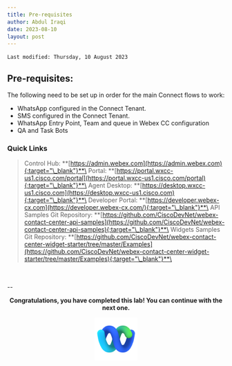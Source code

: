 ```yaml
---
title: Pre-requisites
author: Abdul Iraqi
date: 2023-08-10
layout: post
---
```


```
Last modified: Thursday, 10 August 2023
```

## Pre-requisites:

The following need to be set up in order for the main Connect flows to work:
-	WhatsApp configured in the Connect Tenant.
- SMS configured in the Connect Tenant.
-	WhatsApp Entry Point, Team and queue in Webex CC configuration
-	QA and Task Bots

### Quick Links

> Control Hub: **[https://admin.webex.com](https://admin.webex.com){:target="\_blank"}**\
> Portal: **[https://portal.wxcc-us1.cisco.com/portal](https://portal.wxcc-us1.cisco.com/portal){:target="\_blank"}**\
> Agent Desktop: **[https://desktop.wxcc-us1.cisco.com](https://desktop.wxcc-us1.cisco.com){:target="\_blank"}**\
> Developer Portal: **[https://developer.webex-cx.com](https://developer.webex-cx.com/){:target="\_blank"}**\
> API Samples Git Repository: **[https://github.com/CiscoDevNet/webex-contact-center-api-samples](https://github.com/CiscoDevNet/webex-contact-center-api-samples){:target="\_blank"}**\
> Widgets Samples Git Repository: **[https://github.com/CiscoDevNet/webex-contact-center-widget-starter/tree/master/Examples](https://github.com/CiscoDevNet/webex-contact-center-widget-starter/tree/master/Examples){:target="\_blank"}**\
> 
<br>
<br>
--

  <script>
    document.addEventListener('DOMContentLoaded', () => {
      console.log('DOMContentLoaded OKOK')
    })

    window.addEventListener('load', () => {
      console.log('window load OK')
    })
  </script>

<p style="text-align:center"><strong>Congratulations, you have completed this lab! You can continue with the next one.</strong></p>
		
<p style="text-align:center;"><img src="/assets/gitbook/images/webex.png" width="100"></p>
